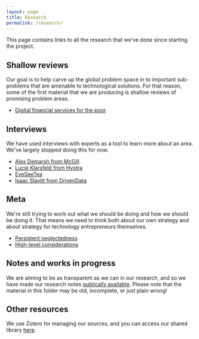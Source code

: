 ```yaml
---
layout: page
title: Research
permalink: /research/
---
```


This page contains links to all the research that we've done since starting the project.

## Shallow reviews

Our goal is to help carve up the global problem space in to important sub-problems that are amenable to technological solutions. For that reason, some of the first material that we are producing is shallow reviews of promising problem areas.

- [Digital financial services for the poor](/blog/2016/01/04/digital-financial-services-for-the-poor-shallow-overview).

## Interviews

We have used interviews with experts as a tool to learn more about an area. We've largely stopped doing this for now.

- [Alex Demarsh from McGill](/blog/2016/06/11/interview-with-alex-demarsh)
- [Lucie Klarsfeld from Hystra](/blog/2016/05/21/interview-with-hystra)
- [EyeSeeTea](/blog/2016/05/30/interview-with-eyeseetea)
- [Isaac Slavitt from DrivenData](/blog/2016/05/15/interview-with-drivendata)

## Meta

We're still trying to work out what we should be doing and how we should be doing it. That means we need to think both about our own strategy and about strategy for technology entrepreneurs themselves.

- [Persistent neglectedness](/blog/2016/04/03/persistent-neglectedness)
- [High-level considerations](/blog/2016/06/25/high-level-considerations)

## Notes and works in progress

We are aiming to be as transparent as we can in our research, and so we have made our research notes [publically available](https://drive.google.com/drive/u/0/folders/0B6jJhbNzdSRccExYV2xSZ2h3bUU). Please note that the material in this folder may be old, incomplete, or just plain wrong!

## Other resources

We use Zotero for managing our sources, and you can access our shared library [here](https://www.zotero.org/groups/goodtechnologyproject/items).
